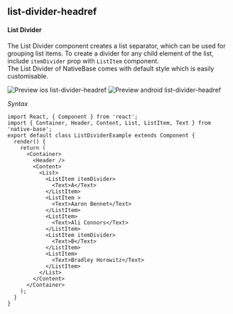 ## list-divider-headref
#### List Divider

The List Divider component creates a list separator, which can be used for grouping list items. To create a divider for any child element of the list, include <code>itemDivider</code> prop with <code>ListItem</code> component.<br />
The List Divider of NativeBase comes with default style which is easily customisable.

![Preview ios list-divider-headref](https://github.com/GeekyAnts/NativeBase-KitchenSink/raw/v2.4.8/screenshots/ios/list-divider.png)
![Preview android list-divider-headref](https://github.com/GeekyAnts/NativeBase-KitchenSink/raw/v2.4.8/screenshots/android/list-divider.png)

*Syntax*

<pre class="line-numbers"><code class="language-jsx">import React, { Component } from 'react';
import { Container, Header, Content, List, ListItem, Text } from 'native-base';
export default class ListDividerExample extends Component {
  render() {
    return (
      &lt;Container>
        &lt;Header />
        &lt;Content>
          &lt;List>
            &lt;ListItem itemDivider>
              &lt;Text>A&lt;/Text>
            &lt;/ListItem>                    
            &lt;ListItem >
              &lt;Text>Aaron Bennet&lt;/Text>
            &lt;/ListItem>
            &lt;ListItem>
              &lt;Text>Ali Connors&lt;/Text>
            &lt;/ListItem>
            &lt;ListItem itemDivider>
              &lt;Text>B&lt;/Text>
            &lt;/ListItem>  
            &lt;ListItem>
              &lt;Text>Bradley Horowitz&lt;/Text>
            &lt;/ListItem>
          &lt;/List>
        &lt;/Content>
      &lt;/Container>
    );
  }
}
</code></pre><br />

